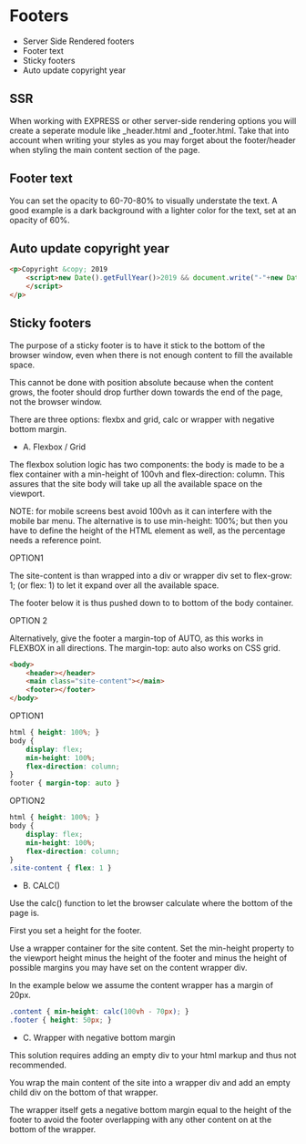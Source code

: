 # Footers
- Server Side Rendered footers
- Footer text
- Sticky footers
- Auto update copyright year

## SSR
When working with EXPRESS or other server-side rendering options you will create a seperate module like _header.html and _footer.html. Take that into account when writing your styles as you may forget about the footer/header when styling the main content section of the page.

## Footer text
You can set the opacity to 60-70-80% to visually understate the text. A good example is a dark background with a lighter color for the text, set at an opacity of 60%. 

## Auto update copyright year
```HTML
<p>Copyright &copy; 2019
	<script>new Date().getFullYear()>2019 && document.write("-"+new Date().getFullYear());
	</script>
</p>
```
## Sticky footers
The purpose of a sticky footer is to have it stick to the bottom of the browser window, even when there is not enough content to fill the available space. 

This cannot be done with position absolute because when the content grows, the footer should drop further down towards the end of the page, not the browser window.

There are three options: flexbx and grid, calc or wrapper with negative bottom margin.

- A. Flexbox / Grid

The flexbox solution logic has two components: the body is made to be a flex container with a min-height of 100vh and flex-direction: column. This assures that the site body will take up all the available space on the viewport. 

NOTE: for mobile screens best avoid 100vh as it can interfere with the mobile bar menu. The alternative is to use min-height: 100%; but then you have to define the height of the HTML element as well, as the percentage needs a reference point.

OPTION1

The site-content is than wrapped into a div or wrapper div set to flex-grow: 1; (or flex: 1) to let it expand over all the available space.

The footer below it is thus pushed down to to bottom of the body container.

OPTION 2

Alternatively, give the footer a margin-top of AUTO, as this works in FLEXBOX in all directions. The margin-top: auto also works on CSS grid.
```HTML
<body>
	<header></header>
	<main class="site-content"></main>
	<footer></footer>
</body>
```
OPTION1
```CSS
html { height: 100%; }
body {
	display: flex;
	min-height: 100%; 
	flex-direction: column;
}
footer { margin-top: auto }
```
OPTION2
```CSS
html { height: 100%; }
body {
	display: flex;
	min-height: 100%; 
	flex-direction: column;
}
.site-content { flex: 1	}
```
- B. CALC()

Use the calc() function to let the browser calculate where the bottom of the page is. 

First you set a height for the footer. 

Use a wrapper container for the site content. Set the min-height property to the viewport height minus the height of the footer and minus the height of possible margins you may have set on the content wrapper div. 

In the example below we assume the content wrapper has a margin of 20px.
```CSS
.content { min-height: calc(100vh - 70px); }
.footer { height: 50px; }
```
- C. Wrapper with negative bottom margin

This solution requires adding an empty div to your html markup and thus not recommended.

You wrap the main content of the site into a wrapper div and add an empty child div on the bottom of that wrapper. 

The wrapper itself gets a negative bottom margin equal to the height of the footer to avoid the footer overlapping with any other content on at the bottom of the wrapper.